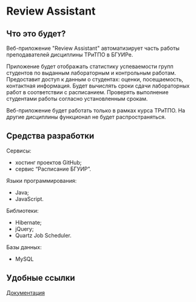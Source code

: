 Review Assistant
========
Что это будет?
--------------
Веб-приложение "Review Assistant" автоматизирует часть работы преподавателей дисциплины ТРиТПО в БГУИРе.

Приложение будет отображать статистику успеваемости групп студентов по выданным лабораторным и контрольным работам. Предоставит доступ к данным о студентах: оценки, посещаемость, контактная информация. Будет вычислять сроки сдачи лабораторных работ в соответствии с расписанием. Проверять выполнение студентами работы согласно установленным срокам.

Веб-приложение будет работать только в рамках курса ТРиТПО. На другие дисциплины функционал не будет распространяться.

Средства разработки
-------------------
Сервисы:
- хостинг проектов GitHub;
- сервис “Расписание БГУИР”.

Языки программирования:
- Java;
- JavaScript.

Библиотеки:
- Hibernate; 
- jQuery;
- Quartz Job Scheduler.

Базы данных:
- MySQL

Удобные ссылки
--------------
[Документация](https://github.com/Andrlis/TRTPOControlSystem/tree/master/doc)
